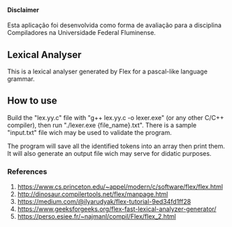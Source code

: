#### Disclaimer
Esta aplicação foi desenvolvida como forma de avaliação para a disciplina Compiladores na Universidade Federal Fluminense.

## Lexical Analyser

This is a lexical analyser generated by Flex for a pascal-like language grammar. 

## How to use

Build the "lex.yy.c" file with "g++ lex.yy.c -o lexer.exe" (or any other C/C++ compiler), then run "./lexer.exe {file_name}.txt". There is a sample "input.txt" file wich may be used to validate the program.

The program will save all the identified tokens into an array then print them. It will also generate an output file wich may serve for didatic purposes.

### References

1. https://www.cs.princeton.edu/~appel/modern/c/software/flex/flex.html
2. http://dinosaur.compilertools.net/flex/manpage.html
3. https://medium.com/@ilyarudyak/flex-tutorial-9ed34fd1ff28
4. https://www.geeksforgeeks.org/flex-fast-lexical-analyzer-generator/
5. https://perso.esiee.fr/~najmanl/compil/Flex/flex_2.html